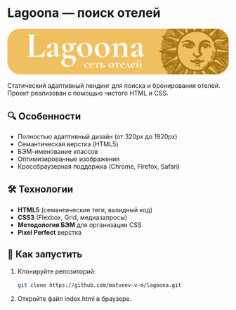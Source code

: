 # Lagoona — поиск отелей

<img src="https://github.com/matveev-v-m/lagoona/blob/master/lagoona/img/logo.svg" alt="Lagoona Preview" width="600">

Статический адаптивный лендинг для поиска и бронирования отелей. Проект реализован с помощью чистого HTML и CSS.

## 🔍 Особенности
- Полностью адаптивный дизайн (от 320px до 1920px)
- Семантическая верстка (HTML5)
- БЭМ-именование классов
- Оптимизированные изображения
- Кроссбраузерная поддержка (Chrome, Firefox, Safari)

## 🛠 Технологии
- **HTML5** (семантические теги, валидный код)
- **CSS3** (Flexbox, Grid, медиазапросы)
- **Методология БЭМ** для организации CSS
- **Pixel Perfect** верстка

## 🚀 Как запустить
1. Клонируйте репозиторий:
   ```bash
   git clone https://github.com/matveev-v-m/lagoona.git

2. Откройте файл index.html в браузере.   
